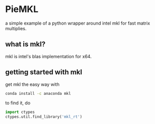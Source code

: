 # PieMKL
a simple example of a python wrapper around intel mkl for fast matrix multiplies.

## what is mkl?
mkl is intel's blas implementation for x64.

## getting started with mkl
get mkl the easy way with 
```bash
conda install -c anaconda mkl
``` 
to find it, do
```python
import ctypes
ctypes.util.find_library('mkl_rt')
```